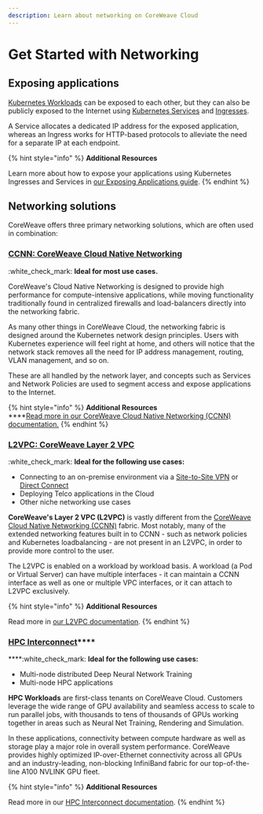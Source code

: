```yaml
---
description: Learn about networking on CoreWeave Cloud
---
```


# Get Started with Networking

## Exposing applications

[Kubernetes Workloads](https://kubernetes.io/docs/concepts/workloads/) can be exposed to each other, but they can also be publicly exposed to the Internet using [Kubernetes Services](https://kubernetes.io/docs/concepts/services-networking/service/) and [Ingresses](https://kubernetes.io/docs/concepts/services-networking/ingress/).

A Service allocates a dedicated IP address for the exposed application, whereas an Ingress works for HTTP-based protocols to alleviate the need for a separate IP at each endpoint.

{% hint style="info" %}
**Additional Resources**

Learn more about how to expose your applications using Kubernetes Ingresses and Services in [our Exposing Applications guide](../coreweave-kubernetes/exposing-applications.md).
{% endhint %}

## Networking solutions

CoreWeave offers three primary networking solutions, which are often used in combination:

### [CCNN: CoreWeave Cloud Native Networking](coreweave-cloud-native-networking-ccnn.md)

:white\_check\_mark: **Ideal for most use cases.**

CoreWeave's Cloud Native Networking is designed to provide high performance for compute-intensive applications, while moving functionality traditionally found in centralized firewalls and load-balancers directly into the networking fabric.

As many other things in CoreWeave Cloud, the networking fabric is designed around the Kubernetes network design principles. Users with Kubernetes experience will feel right at home, and others will notice that the network stack removes all the need for IP address management, routing, VLAN management, and so on.

These are all handled by the network layer, and concepts such as Services and Network Policies are used to segment access and expose applications to the Internet.

{% hint style="info" %}
**Additional Resources**\
****[Read more in our CoreWeave Cloud Native Networking (CCNN) documentation.](coreweave-cloud-native-networking-ccnn.md)
{% endhint %}

### [L2VPC: CoreWeave Layer 2 VPC](../coreweave-kubernetes/networking/layer-2-vpc-l2vpc/)

:white\_check\_mark: **Ideal for the following use cases:**

* Connecting to an on-premise environment via a [Site-to-Site VPN](../coreweave-kubernetes/networking/site-to-site-connections/site-to-site-vpn/) or [Direct Connect](../coreweave-kubernetes/networking/site-to-site-connections/direct-connections.md)
* Deploying Telco applications in the Cloud
* Other niche networking use cases

**CoreWeave's Layer 2 VPC (L2VPC)** is vastly different from the [CoreWeave Cloud Native Networking (CCNN)](coreweave-cloud-native-networking-ccnn.md) fabric. Most notably, many of the extended networking features built in to CCNN - such as network policies and Kubernetes loadbalancing - are not present in an L2VPC, in order to provide more control to the user.

The L2VPC is enabled on a workload by workload basis. A workload (a Pod or Virtual Server) can have multiple interfaces - it can maintain a CCNN interface as well as one or multiple VPC interfaces, or it can attach to L2VPC exclusively.

{% hint style="info" %}
**Additional Resources**

Read more in [our L2VPC documentation](../coreweave-kubernetes/networking/layer-2-vpc-l2vpc/).
{% endhint %}

### [**HPC Interconnect**](../coreweave-kubernetes/networking/hpc-interconnect.md)****

****:white\_check\_mark: **Ideal for the following use cases:**

* Multi-node distributed Deep Neural Network Training
* Multi-node HPC applications

**HPC Workloads** are first-class tenants on CoreWeave Cloud. Customers leverage the wide range of GPU availability and seamless access to scale to run parallel jobs, with thousands to tens of thousands of GPUs working together in areas such as Neural Net Training, Rendering and Simulation.

In these applications, connectivity between compute hardware as well as storage play a major role in overall system performance. CoreWeave provides highly optimized IP-over-Ethernet connectivity across all GPUs and an industry-leading, non-blocking InfiniBand fabric for our top-of-the-line A100 NVLINK GPU fleet.

{% hint style="info" %}
**Additional Resources**

Read more in our [HPC Interconnect documentation](../coreweave-kubernetes/networking/hpc-interconnect.md).
{% endhint %}

